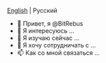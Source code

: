 [English]($git/BitRebus/BitRebus/blob/main/README.md) | Русский

- 👋 Привет, я @BitRebus
- 👀 Я интересуюсь ...
- 🌱 Я изучаю сейчас ...
- 💞️ Я хочу сотрудничать с ...
- 📫 Как со мной связаться ...
